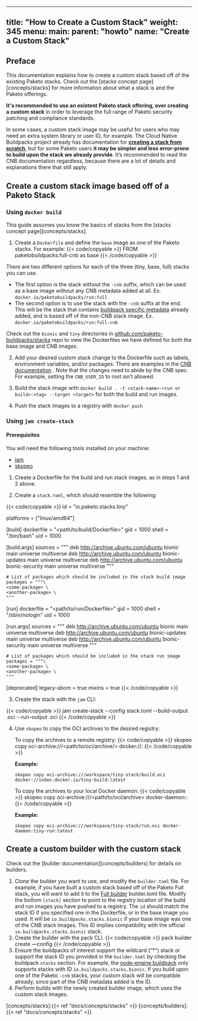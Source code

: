 
---
title: "How to Create a Custom Stack"
weight: 345
menu:
  main:
    parent: "howto"
    name: "Create a Custom Stack"
---

## Preface
This documentation explains how to create a custom stack based off of the
existing Paketo stacks. Check out the [stacks concept page][concepts/stacks]
for more information about what a stack is and the Paketo offerings. 

**It's recommended to use an existent Paketo stack offering, over creating a custom
stack** in order to leverage the full range of Paketo security patching
and compliance standards.

In some cases, a custom stack image may be useful for users who may need an
extra system library or user ID, for example. The Cloud Native Buildpacks
project already has documentation for [**creating a stack from
scratch**](https://buildpacks.io/docs/operator-guide/create-a-stack/), but for
some Paketo users **it may be simpler and less error-prone to build upon the
stack we already provide**. It’s recommended to read the CNB documentation
regardless, because there are a lot of details and explanations there that
still apply.



## Create a custom stack image based off of a Paketo Stack

### Using `docker build`
This guide assumes you know the basics of stacks from the [stacks concept page][concepts/stacks].
1. Create a `Dockerfile` and define the `base` image as one of the Paketo stacks. For example:
{{< code/copyable >}}
FROM paketobuildpacks:full-cnb as base
{{< /code/copyable >}}

There are two different options for each of the three (tiny, base, full) stacks you can use.
- The first option is the stack without the `-cnb` suffix, which can be used as a base image
without any CNB metadata added at all. Ex. `docker.io/paketobuildpacks/run:full`
 - The second option is to use the stack with the `-cnb` suffix at the end.
   This will be the stack that contains [buildpack specific
   metadata](https://github.com/buildpacks/spec/blob/main/platform.md#stacks)
   already added, and is based off of the non-CNB stack image. Ex.
   `docker.io/paketobuildpacks/run:full-cnb`

Check out the `bionic` and `tiny` directories in
[github.com/paketo-buildpacks/stacks](https://github.com/paketo-buildpacks/stacks)
repo to view the Dockerfiles we have defined for both the base image and CNB images.

2. Add your desired custom stack change to the Dockerfile such as labels,
   environment variables, and/or packages. There are examples in the [CNB
   documentation](https://buildpacks.io/docs/operator-guide/create-a-stack/) .
   Note that the changes need to abide by the CNB spec. For example, setting
   the `CNB_USER_ID` to root isn’t allowed.

3. Build the stack image with  `docker build . -t <stack-name>-<run or
   build>:<tag> --target <target>` for both the build and run images.
4. Push the stack images to a registry with `docker push`


### Using `jam create-stack`

#### Prerequisites
You will need the following tools installed on your machine:
<!-- spellchecker-disable -->
- [jam](https://github.com/paketo-buildpacks/jam)
- [skopeo](https://github.com/containers/skopeo)
<!-- spellchecker-enable-->

1. Create a Dockerfile for the build and run stack images, as in steps 1 and 2 above.

2. Create a `stack.toml`, which should resemble the following:

<!-- spellchecker-disable -->

{{< code/copyable >}}
id = "io.paketo.stacks.tiny"

platforms = ["linux/amd64"]

[build] 
  dockerfile = "<path/to/build/Dockerfile>"
  gid = 1000
  shell = "/bin/bash"
  uid = 1000

  [build.args]
    sources = """
    deb http://archive.ubuntu.com/ubuntu bionic main universe multiverse
    deb http://archive.ubuntu.com/ubuntu bionic-updates main universe multiverse
    deb http://archive.ubuntu.com/ubuntu bionic-security main universe multiverse
    """

    # List of packages which should be included in the stack build image
    packages = """\
    <some-package> \
    <another-package> \
    """

[run]
  dockerfile = "<path/to/run/Dockerfile>"
  gid = 1000
  shell = "/sbin/nologin"
  uid = 1000

  [run.args]
    sources = """
    deb http://archive.ubuntu.com/ubuntu bionic main universe multiverse
    deb http://archive.ubuntu.com/ubuntu bionic-updates main universe multiverse
    deb http://archive.ubuntu.com/ubuntu bionic-security main universe multiverse
    """

    # List of packages which should be included in the stack run image
    packages = """\
    <some-package> \
    <another-package> \
    """

[deprecated]
  legacy-sbom = true
  mixins = true
{{< /code/copyable >}}

<!-- spellchecker-enable-->



3. Create the stack with the `jam` CLI:
<!-- spellchecker-disable -->
{{< code/copyable >}}
jam create-stack --config stack.toml --build-output <name>.oci --run-output <name>.oci
{{< /code/copyable >}}


4. Use `skopeo` to copy the OCI archives
   to the desired registry:

   To copy the archives to a remote registry:
{{< code/copyable >}}
skopeo copy oci-archive:///<path/to/oci/archive/> docker://<registry-image-location>:<tag>
{{< /code/copyable >}}

   **Example:**

   `skopeo copy oci-archive:///workspace/tiny-stack/build.oci docker://index.docker.io/tiny-build:latest`

   To copy the archives to your local Docker daemon:
{{< code/copyable >}}
skopeo copy oci-archive:///<path/to/oci/archive> docker-daemon:<stack-image-name>:<tag>
{{< /code/copyable >}}


   **Example:**

   `skopeo copy oci-archive:///workspace/tiny-stack/run.oci docker-daemon:tiny-run:latest`

<!-- spellchecker-enable-->

## Create a custom builder with the custom stack

Check out the [builder documentation][concepts/builders] for details on
builders. 

1. Clone the builder you want to use, and modify the `builder.toml` file. For
   example, if you have built a custom stack based off of the Paketo Full
   stack, you will want to add it to the [Full
   builder](https://github.com/paketo-buildpacks/full-builder) builder.toml
   file. Modify the bottom `[stack]` section to point to the registry location
   of the build and run images you have pushed to a registry.  The `id` should
   match the stack ID if you specified one in the Dockerfile, or in the base
   image you used. It will be `io.buildpacks.stacks.bionic` if your base image
   was one of the CNB stack images. This ID implies compatibility with the
   official `io.buildpacks.stacks.bionic` stack.
2. Create the builder with the pack CLI.
{{< code/copyable >}}
pack builder create <builder-name> —config <path to builder.toml>
{{< /code/copyable >}}
3. Ensure the buildpacks of interest support the wildcard (“*”) stack or
   support the stack ID you provided in the `builder.toml` by checking the buildpack `stacks` section. For example, the
   [node-engine
   buildpack](https://github.com/paketo-buildpacks/node-engine/blob/8f9743093c6696c365baf1739622889c61280bff/buildpack.toml#L129-L130)
   only supports stacks with ID `io.buildpacks.stacks.bionic`. If you build
   upon one of the Paketo `-cnb` stacks, your custom stack will be
   compatible already, since part of the CNB metadata added is the ID.
4. Perform builds with the newly created builder image, which uses the custom stack images.


<!-- References -->

[concepts/stacks]:{{< ref "docs/concepts/stacks" >}}
[concepts/builders]:{{< ref "docs/concepts/stacks" >}}

